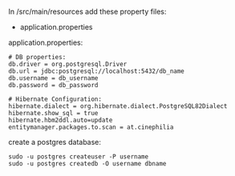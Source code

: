  
In /src/main/resources add these property files:
  - application.properties
  
application.properties:

    # DB properties:
    db.driver = org.postgresql.Driver
    db.url = jdbc:postgresql://localhost:5432/db_name
    db.username = db_username
    db.password = db_password
    
    # Hibernate Configuration:
    hibernate.dialect = org.hibernate.dialect.PostgreSQL82Dialect
    hibernate.show_sql = true
    hibernate.hbm2ddl.auto=update
    entitymanager.packages.to.scan = at.cinephilia
    
create a postgres database:

    sudo -u postgres createuser -P username
    sudo -u postgres createdb -O username dbname
    
